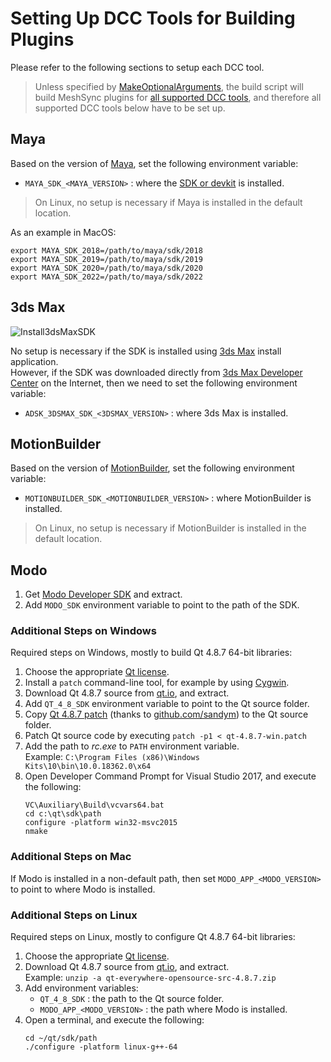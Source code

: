 # Setting Up DCC Tools for Building Plugins

Please refer to the following sections to setup each DCC tool.

> Unless specified by [MakeOptionalArguments](MakeOptionalArguments.md), 
the build script will build MeshSync plugins for [all supported DCC tools](../../README.md), 
and therefore all supported DCC tools below have to be set up.

## Maya

Based on the version of [Maya](https://www.autodesk.com/products/maya/overview), set the following environment variable:
* `MAYA_SDK_<MAYA_VERSION>` : 
  where the [SDK or devkit](https://www.autodesk.com/developer-network/platform-technologies/maya) is installed.

> On Linux, no setup is necessary if Maya is installed in the default location.

As an example in MacOS:
``` 
export MAYA_SDK_2018=/path/to/maya/sdk/2018
export MAYA_SDK_2019=/path/to/maya/sdk/2019
export MAYA_SDK_2020=/path/to/maya/sdk/2020
export MAYA_SDK_2022=/path/to/maya/sdk/2022
``` 

## 3ds Max 

![Install3dsMaxSDK](../Images/Install3dsMaxSDK.png)

No setup is necessary if the SDK is installed using [3ds Max](https://www.autodesk.com/products/3ds-max/overview)
install application.  
However, if the SDK was downloaded directly from [3ds Max Developer Center](https://www.autodesk.com/developer-network/platform-technologies/3ds-max) 
on the Internet, then we need to set the following environment variable:
* `ADSK_3DSMAX_SDK_<3DSMAX_VERSION>` : where 3ds Max is installed.

## MotionBuilder

Based on the version of [MotionBuilder](https://www.autodesk.com/products/motionbuilder/overview), set the following environment variable:
* `MOTIONBUILDER_SDK_<MOTIONBUILDER_VERSION>` : where MotionBuilder is installed.

> On Linux, no setup is necessary if MotionBuilder is installed in the default location.

## Modo

1. Get [Modo Developer SDK](https://www.foundry.com/products/modo/download) and extract.
1. Add `MODO_SDK` environment variable to point to the path of the SDK.


### Additional Steps on Windows

Required steps on Windows, mostly to build Qt 4.8.7 64-bit libraries:
1. Choose the appropriate [Qt license](https://www.qt.io/licensing).
1. Install a `patch` command-line tool, for example by using [Cygwin](https://www.cygwin.com/).
1. Download Qt 4.8.7 source from [qt.io](https://download.qt.io/archive/qt/4.8/4.8.7/), and extract.
1. Add `QT_4_8_SDK` environment variable to point to the Qt source folder.
1. Copy [Qt 4.8.7 patch](../../External/Patches/qt-4.8.7-win.patch) 
   (thanks to [github.com/sandym](https://github.com/sandym/qt-patches/tree/master/windows/qt-4.8.7
   )) 
   to the Qt source folder.      
1. Patch Qt source code by executing `patch -p1 < qt-4.8.7-win.patch`  
1. Add the path to *rc.exe* to `PATH` environment variable.  
   Example: `C:\Program Files (x86)\Windows Kits\10\bin\10.0.18362.0\x64`
1. Open Developer Command Prompt for Visual Studio 2017, and execute the following:
   ```
   VC\Auxiliary\Build\vcvars64.bat
   cd c:\qt\sdk\path
   configure -platform win32-msvc2015
   nmake
   ```

### Additional Steps on Mac

If Modo is installed in a non-default path, 
then set `MODO_APP_<MODO_VERSION>` to point to where Modo is installed.

### Additional Steps on Linux

Required steps on Linux, mostly to configure Qt 4.8.7 64-bit libraries:
1. Choose the appropriate [Qt license](https://www.qt.io/licensing).
1. Download Qt 4.8.7 source from [qt.io](https://download.qt.io/archive/qt/4.8/4.8.7/), and extract.  
   Example: `unzip -a qt-everywhere-opensource-src-4.8.7.zip` 
1. Add environment variables:
   - `QT_4_8_SDK` : the path to the Qt source folder.
   - `MODO_APP_<MODO_VERSION>` : the path where Modo is installed.
1. Open a terminal, and execute the following:
   ```
   cd ~/qt/sdk/path
   ./configure -platform linux-g++-64
   ```





